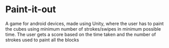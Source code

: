 # Paint-it-out
A game for android devices, made using Unity, where the user has to paint the cubes using minimum number of strokes/swipes in minimum possible time.
The user gets a score based on the time taken and the number of strokes used to paint all the blocks

